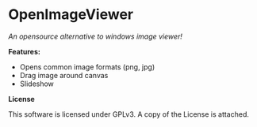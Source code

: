 # OpenImageViewer
*An opensource alternative to windows image viewer!*


**Features:**

* Opens common image formats (png, jpg)
* Drag image around canvas
* Slideshow
 
 **License**
 
This software is licensed under GPLv3. A copy of the License is attached.